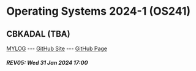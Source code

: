 ---
---
# Operating Systems 2024-1 (OS241)

## CBKADAL (TBA)

[MYLOG](TXT/mylog.txt) --- [GitHub Site](https://github.com/cbkadal/os241/) --- [GitHub Page](https://cbkadal.github.io/os241/) 

##### REV05: Wed 31 Jan 2024 17:00
